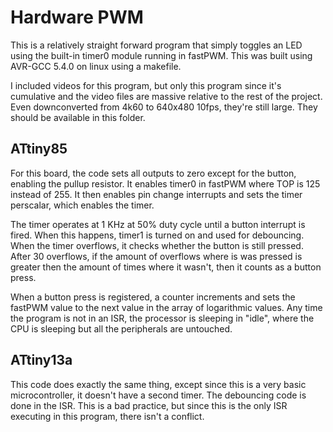 # Hardware PWM
This is a relatively straight forward program that simply toggles an LED using the built-in timer0 module running in fastPWM. This was built using AVR-GCC 5.4.0 on linux using a makefile. 

I included videos for this program, but only this program since it's cumulative and the video files are massive relative to the rest of the project. Even downconverted from 4k60 to 640x480 10fps, they're still large. They should be available in this folder.

## ATtiny85
For this board, the code sets all outputs to zero except for the button, enabling the pullup resistor. It enables timer0 in fastPWM where TOP is 125 instead of 255. It then enables pin change interrupts and sets the timer perscalar, which enables the timer. 

The timer operates at 1 KHz at 50% duty cycle until a button interrupt is fired. When this happens, timer1 is turned on and used for debouncing. When the timer overflows, it checks whether the button is still pressed. After 30 overflows, if the amount of overflows where is was pressed is greater then the amount of times where it wasn't, then it counts as a button press. 

When a button press is registered, a counter increments and sets the fastPWM value to the next value in the array of logarithmic values. 
Any time the program is not in an ISR, the processor is sleeping in "idle", where the CPU is sleeping but all the peripherals are untouched.


## ATtiny13a
This code does exactly the same thing, except since this is a very basic microcontroller, it doesn't have a second timer. The debouncing code is done in the ISR. This is a bad practice, but since this is the only ISR executing in this program, there isn't a conflict. 
